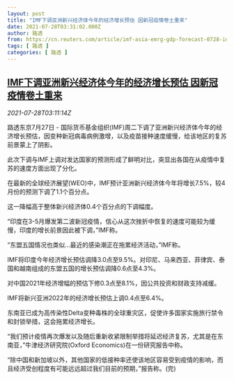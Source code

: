 ```yaml
---
layout: post
title: "IMF下调亚洲新兴经济体今年的经济增长预估 因新冠疫情卷土重来"
date: 2021-07-28T03:31:02.000Z
author: 路透
from: https://cn.reuters.com/article/imf-asia-emrg-gdp-forecast-0728-idCNKBS2EY08F
tags: [ 路透 ]
categories: [ 路透 ]
---
```

<!--1627443062000-->
[IMF下调亚洲新兴经济体今年的经济增长预估 因新冠疫情卷土重来](https://cn.reuters.com/article/imf-asia-emrg-gdp-forecast-0728-idCNKBS2EY08F)
------

<div>
<div><i>2021-07-28T03:11:14Z</i></div><p>路透东京7月27日 - 国际货币基金组织(IMF)周二下调了亚洲新兴经济体今年的经济增长预估，因变种新冠病毒病例激增，以及疫苗接种速度缓慢，给该地区的复苏前景蒙上了阴影。</p><p>此次下调与IMF上调对发达国家的预测形成了鲜明对比，突显出各国在从疫情中复苏的速度方面出现了分化。</p><p>在最新的全球经济展望(WEO)中，IMF预计亚洲新兴经济体今年将增长7.5%，较4月份的预测下调了1.1个百分点。</p><p>这一降幅高于整体新兴经济体0.4个百分点的下调幅度。</p><p>“印度在3-5月爆发第二波新冠疫情，信心从这次挫折中恢复的速度可能较为缓慢，印度的增长前景因此被下调，”IMF称。</p><p>“东盟五国情况也类似...最近的感染潮正在拖累经济活动，”IMF称。</p><p>IMF将印度今年经济增长预估调降3.0点至9.5%。对印尼、马来西亚、菲律宾、泰国和越南组成的东盟五国的增长预估调降0.6点至4.3%。</p><p>对中国2021年经济增幅的预估下修0.3点至8.1%，因公共投资和财政支持减缓。</p><p>IMF将新兴亚洲2022年的经济增长预估上调0.4点至6.4%。</p><p>东南亚已成为高传染性Delta变种毒株的全球重灾区，促使许多国家实施旅行禁令和封锁举措，这会拖累经济增长。</p><p>“我们预计疫情再次爆发以及随后重新收紧限制举措将延迟经济复苏，尤其是在东南亚，”牛津经济研究院(Oxford Economics)在一份研究报告中称。</p><p>“除中国和新加坡以外，其他国家的低接种率还使该地区容易受到疫情的影响，而且经济受创程度有可能远远超过我们目前的预期，”报告称。(完)</p>
</div>
